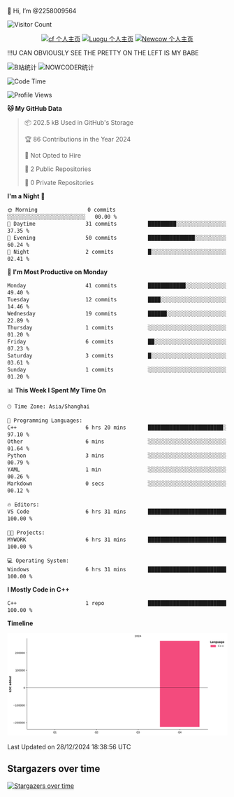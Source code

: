  👋 Hi, I’m @2258009564

![Visitor Count](https://profile-counter.glitch.me/{2258009564}/count.svg)

<!---
2258009564/2258009564 is a ✨ special ✨ repository because its `README.md` (this file) appears on your GitHub profile.
You can click the Preview link to take a look at your changes.
--->

<div align="center">

[![cf 个人主页](https://img.shields.io/badge/codeforces-alisa22580-yellow)](https://codeforces.com/profile/alisa22580)
[![Luogu 个人主页](https://img.shields.io/badge/Luogu-alisa_kujou-blue)](https://www.luogu.com.cn/user/1440708)
[![Newcow 个人主页](https://img.shields.io/badge/nowcoder-lzy-blue)](https://ac.nowcoder.com/acm/contest/profile/51334038)

</div>

!!!U CAN OBVIOUSLY SEE THE PRETTY ON THE LEFT IS MY BABE

![B站统计](https://stats.justsong.cn/api/bilibili/?id=98732441&amp;theme=dark)
![NOWCODER统计](https://stats.justsong.cn/api/nowcoder?id=51334038&amp;theme=dark)

<!--START_SECTION:waka-->
![Code Time](http://img.shields.io/badge/Code%20Time-6%20hrs%2031%20mins-blue)

![Profile Views](http://img.shields.io/badge/Profile%20Views-143-blue)

**🐱 My GitHub Data** 

> 📦 202.5 kB Used in GitHub's Storage 
 > 
> 🏆 86 Contributions in the Year 2024
 > 
> 🚫 Not Opted to Hire
 > 
> 📜 2 Public Repositories 
 > 
> 🔑 0 Private Repositories 
 > 
**I'm a Night 🦉** 

```text
🌞 Morning                0 commits           ░░░░░░░░░░░░░░░░░░░░░░░░░   00.00 % 
🌆 Daytime                31 commits          █████████░░░░░░░░░░░░░░░░   37.35 % 
🌃 Evening                50 commits          ███████████████░░░░░░░░░░   60.24 % 
🌙 Night                  2 commits           █░░░░░░░░░░░░░░░░░░░░░░░░   02.41 % 
```
📅 **I'm Most Productive on Monday** 

```text
Monday                   41 commits          ████████████░░░░░░░░░░░░░   49.40 % 
Tuesday                  12 commits          ████░░░░░░░░░░░░░░░░░░░░░   14.46 % 
Wednesday                19 commits          ██████░░░░░░░░░░░░░░░░░░░   22.89 % 
Thursday                 1 commits           ░░░░░░░░░░░░░░░░░░░░░░░░░   01.20 % 
Friday                   6 commits           ██░░░░░░░░░░░░░░░░░░░░░░░   07.23 % 
Saturday                 3 commits           █░░░░░░░░░░░░░░░░░░░░░░░░   03.61 % 
Sunday                   1 commits           ░░░░░░░░░░░░░░░░░░░░░░░░░   01.20 % 
```


📊 **This Week I Spent My Time On** 

```text
🕑︎ Time Zone: Asia/Shanghai

💬 Programming Languages: 
C++                      6 hrs 20 mins       ████████████████████████░   97.10 % 
Other                    6 mins              ░░░░░░░░░░░░░░░░░░░░░░░░░   01.64 % 
Python                   3 mins              ░░░░░░░░░░░░░░░░░░░░░░░░░   00.79 % 
YAML                     1 min               ░░░░░░░░░░░░░░░░░░░░░░░░░   00.26 % 
Markdown                 0 secs              ░░░░░░░░░░░░░░░░░░░░░░░░░   00.12 % 

🔥 Editors: 
VS Code                  6 hrs 31 mins       █████████████████████████   100.00 % 

🐱‍💻 Projects: 
MYWORK                   6 hrs 31 mins       █████████████████████████   100.00 % 

💻 Operating System: 
Windows                  6 hrs 31 mins       █████████████████████████   100.00 % 
```

**I Mostly Code in C++** 

```text
C++                      1 repo              █████████████████████████   100.00 % 
```



**Timeline**

![Lines of Code chart](https://raw.githubusercontent.com/2258009564/2258009564/main/assets/bar_graph.png)


 Last Updated on 28/12/2024 18:38:56 UTC
<!--END_SECTION:waka-->

## Stargazers over time
[![Stargazers over time](https://starchart.cc/2258009564/2258009564.svg?variant=adaptive)](https://starchart.cc/2258009564/2258009564)
